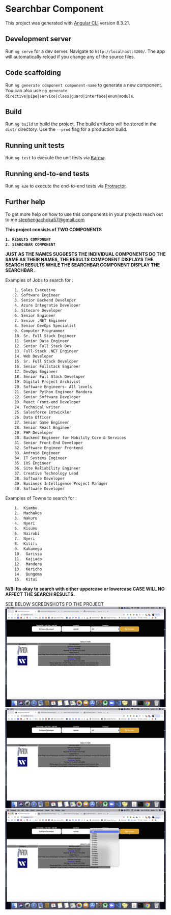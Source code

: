 # Searchbar Component

This project was generated with [Angular CLI](https://github.com/angular/angular-cli) version 8.3.21.

## Development server

Run `ng serve` for a dev server. Navigate to `http://localhost:4200/`. The app will automatically reload if you change any of the source files.

## Code scaffolding

Run `ng generate component component-name` to generate a new component. You can also use `ng generate directive|pipe|service|class|guard|interface|enum|module`.

## Build

Run `ng build` to build the project. The build artifacts will be stored in the `dist/` directory. Use the `--prod` flag for a production build.

## Running unit tests

Run `ng test` to execute the unit tests via [Karma](https://karma-runner.github.io).

## Running end-to-end tests

Run `ng e2e` to execute the end-to-end tests via [Protractor](http://www.protractortest.org/).

## Further help

To get more help on how to use this components in your projects reach out to me stephengachoka57@gmail.com

<strong>
This project consists of TWO COMPONENTS

    1. RESULTS COMPONENT
    2. SEARCHBAR COMPONENT

JUST AS THE NAMES SUGGESTS THE INDIVIDUAL COMPONENTS DO THE SAME AS THEIR NAMES, THE RESULTS COMPONENT DISPLAYS THE SEARCH RESULTS WHILE THE SEARCHBAR
COMPONENT DISPLAY THE SEARCHBAR .

</strong>


Examples of Jobs to search for :

        1. Sales Executive
        2. Software Engineer
        3. Senior Backend Developer
        4. Azure Integratie Developer
        5. Sitecore Developer
        6. Senior Engineer
        7. Senior .NET Engineer
        8. Senior DevOps Specialist
        9. Computer Programmer
        10. Sr. Full Stack Engineer
        11. Senior Data Engineer
        12. Senior Full Stack Dev
        13. Full-Stack .NET Engineer
        14. Web Developer
        15. Sr. Full Stack Developer
        16. Senior Fullstack Engineer
        17. DevOps Engineer
        18. Senior Full Stack Developer
        19. Digital Project Archivist
        20. Software Engineers- All levels
        21. Senior Python Engineer Mandera
        22. Senior Software Developer
        23. React Front-end Developer
        24. Technical writer 
        25. Salesforce Entwickler
        26. Data Officer
        27. Senior Game Engineer
        28. Senior React Engineer
        29. PHP Developer 
        30. Backend Engineer for Mobility Core & Services
        31. Senior Front-End Developer
        32. Software Engineer Frontend
        33. Android Engineer
        34. IT Systems Engineer
        35. IOS Engineer
        36. Site Reliability Engineer
        37. Creative Technology Lead 
        38. Software Developer
        39. Business Intelligence Project Manager
        40. Software Developer 

Examples of Towns to search for :

        1.  Kiambu
        2.  Machakos
        3.  Nakuru
        4.  Nyeri 
        5.  Kisumu
        6.  Nairobi
        7.  Nyeri
        8.  Kilifi
        9.  Kakamega
        10.  Garissa
        11.  Kajiado
        12.  Mandera
        13.  Kericho
        14.  Bungoma
        15.  Kitui

<strong> N/B: Its okay to search with either uppercase or lowercase CASE WILL NO AFFECT THE SEARCH RESULTS. </strong>

SEE BELOW SCREENSHOTS FO THE PROJECT<br>
<img src="./src/assets/screenshots/scrn1.png"><br>
<img src="./src/assets/screenshots/scrn2.png"><br>
<img src="./src/assets/screenshots/scrn3.png">
